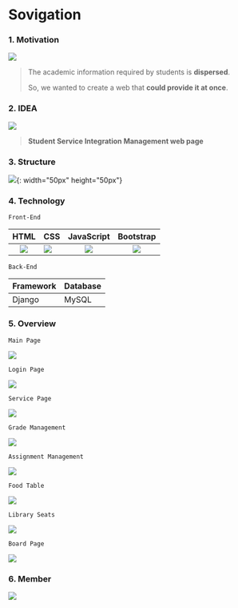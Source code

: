 

# Sovigation

### 1. Motivation
![](./md_images/motive.JPG)

> The academic information required by students is **dispersed**. 
>
> So, we wanted to create a web that **could provide it at once**.

### 2. IDEA

![](./md_images/idea.JPG)

> **Student Service Integration Management web page**

### 3. Structure

![](./md_images/structure.JPG){: width="50px" height="50px"}

### 4. Technology

`Front-End`

|             HTML             | CSS                         |         JavaScript         |         Bootstrap          |
| :--------------------------: | :-------------------------- | :------------------------: | :------------------------: |
| ![](./md_images/html.png) | ![](./md_images/css.png) | ![](./md_images/js.png) | ![](./md_images/bs.png) |

`Back-End`

| Framework | Database |
| --------- | -------- |
| Django    | MySQL    |

### 5. Overview

`Main Page`

![](./md_images/main.JPG)

`Login Page`

![](./md_images/login.JPG)

`Service Page`

![](./md_images/service.JPG)

`Grade Management`

![](./md_images/is.JPG)

`Assignment Management`

![](./md_images/assignment.JPG)

`Food Table`

![](./md_images/foodtable.JPG)

`Library Seats`

![](./md_images/library.JPG)

`Board Page`

![](./md_images/community.JPG)



### 6. Member

![](./md_images/member.JPG)
